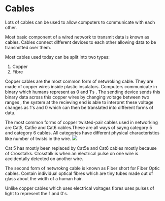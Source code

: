 # Cables 

Lots of cables can be used to allow computers to communicate with each other. 

Most basic component of a wired network to transmit data is known as cables. Cables connect different devices to each other allowing data to be transmitted over them. 

Most cables used today can be split into two types: 
1. Copper 
2. Fibre

Copper cables are the most common form of netwroking cable. They are made of copper wires inside plastic insulators. 
Computers communicate in binary which humans represent as 0 and 1's . The sending device sends this binary data across this copper wires by changing voltage between two ranges , the system at the recieving end is able to interpret these voltage changes as 1's and 0 which can then be translated into different forms of data. 

The most common forms of copper twisted-pair cables used in networking are Cat5, Cat5e and Cat6 cables.These are all ways of sayng category 5 and category 6 cables. All categories have different physical characteristics like number of twists in the wire.
![](../../Images/Cables.png)

Cat 5 has mostly been replaced by Cat5e and Cat6 cables mostly because of Crosstalks. Crosstalk is when an electrical pulse on one wire is accidentally detected on another wire. 

The second form of netwrokng cable is known as Fiber short for Fiber Optic cables. Contain individual optical fibres which are tiny tubes made out of glass about the width of a human hair. 

Unlike copper cables which uses electrical voltages fibres uses pulses of light to represent the 1 and 0's. 